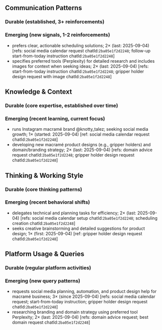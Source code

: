 ## Communication Patterns
### Durable (established, 3+ reinforcements)

### Emerging (new signals, 1-2 reinforcements)
- prefers clear, actionable scheduling solutions; 2× (last: 2025-09-04) [refs: social media calendar request chatId:`2ba05e1f2d2248`; follow-up start-from-today instruction chatId:`2ba05e1f2d2248`]
- specifies preferred tools (Perplexity) for detailed research and includes images for context when seeking ideas; 2× (last: 2025-09-04) [refs: start-from-today instruction chatId:`2ba05e1f2d2248`; gripper holder design request with image chatId:`2ba05e1f2d2248`]

## Knowledge & Context
### Durable (core expertise, established over time)

### Emerging (recent learning, current focus)
- runs Instagram macramé brand @knotty_talez; seeking social media growth; 1× (started: 2025-09-04) [ref: social media calendar request chatId:`2ba05e1f2d2248`]
- developing new macramé product designs (e.g., gripper holders) and domain/branding strategy; 2× (last: 2025-09-04) [refs: domain advice request chatId:`2ba05e1f2d2248`; gripper holder design request chatId:`2ba05e1f2d2248`]

## Thinking & Working Style
### Durable (core thinking patterns)

### Emerging (recent behavioral shifts)
- delegates technical and planning tasks for efficiency; 2× (last: 2025-09-04) [refs: social media calendar setup chatId:`2ba05e1f2d2248`; scheduling creation chatId:`2ba05e1f2d2248`]
- seeks creative brainstorming and detailed suggestions for product design; 1× (first: 2025-09-04) [ref: gripper holder design request chatId:`2ba05e1f2d2248`]

## Platform Usage & Queries
### Durable (regular platform activities)

### Emerging (new query patterns)
- requests social media planning, automation, and product design help for macramé business; 3× (since 2025-09-04) [refs: social media calendar request; start-from-today instruction; gripper holder design request chatId:`2ba05e1f2d2248`]
- researching branding and domain strategy using preferred tool Perplexity; 2× (last: 2025-09-04) [refs: domain advice request; best domain request chatId:`2ba05e1f2d2248`]